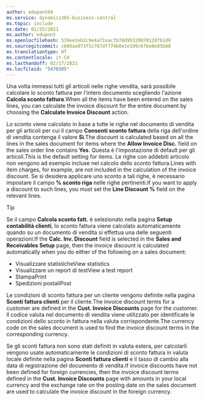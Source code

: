 ```yaml
---
author: edupont04
ms.service: dynamics365-business-central
ms.topic: include
ms.date: 01/25/2021
ms.author: edupont
ms.openlocfilehash: 539ee2eb2c9e4a71eacfb78d95320870128fb1d9
ms.sourcegitcommit: cb06aa973f5c767df774b0e1e199c6fbe0e85b88
ms.translationtype: HT
ms.contentlocale: it-CH
ms.lasthandoff: 02/17/2021
ms.locfileid: "5470305"
---
```

<span data-ttu-id="461ed-101">Una volta immessi tutti gli articoli nelle righe vendita, sarà possibile calcolare lo sconto fattura per l'intero documento scegliendo l'azione **Calcola sconto fattura**.</span><span class="sxs-lookup"><span data-stu-id="461ed-101">When all the items have been entered on the sales lines, you can calculate the invoice discount for the entire document by choosing the **Calculate Invoice Discount** action.</span></span>

<span data-ttu-id="461ed-102">Lo sconto viene calcolato in base a tutte le righe nel documento di vendita per gli articoli per cui il campo **Consenti sconto fattura** della riga dell'ordine di vendita contenga il valore **Sì**.</span><span class="sxs-lookup"><span data-stu-id="461ed-102">The discount is calculated based on all the lines in the sales document for items where the **Allow Invoice Disc.** field on the sales order line contains **Yes**.</span></span> <span data-ttu-id="461ed-103">Questa è l'impostazione di default per gli articoli.</span><span class="sxs-lookup"><span data-stu-id="461ed-103">This is the default setting for items.</span></span> <span data-ttu-id="461ed-104">Le righe con addebiti articolo non vengono ad esempio incluse nel calcolo dello sconto fattura.</span><span class="sxs-lookup"><span data-stu-id="461ed-104">Lines with item charges, for example, are not included in the calculation of the invoice discount.</span></span> <span data-ttu-id="461ed-105">Se si desidera applicare uno sconto a tali righe, è necessario impostare il campo **% sconto riga** nelle righe pertinenti.</span><span class="sxs-lookup"><span data-stu-id="461ed-105">If you want to apply a discount to such lines, you must set the **Line Discount %** field on the relevant lines.</span></span>  

> [!TIP]
> <span data-ttu-id="461ed-106">Se il campo **Calcola sconto fatt.** è selezionato nella pagina **Setup contabilità clienti**, lo sconto fattura viene calcolato automaticamente quando su un documento di vendita si effettua una delle seguenti operazioni:</span><span class="sxs-lookup"><span data-stu-id="461ed-106">If the **Calc. Inv. Discount** field is selected in the **Sales and Receivables Setup** page, then the invoice discount is calculated automatically when you do either of the following on a sales document:</span></span>
>
> * <span data-ttu-id="461ed-107">Visualizzare statistiche</span><span class="sxs-lookup"><span data-stu-id="461ed-107">View statistics</span></span>
> * <span data-ttu-id="461ed-108">Visualizzare un report di test</span><span class="sxs-lookup"><span data-stu-id="461ed-108">View a test report</span></span>
> * <span data-ttu-id="461ed-109">Stampa</span><span class="sxs-lookup"><span data-stu-id="461ed-109">Print</span></span>
> * <span data-ttu-id="461ed-110">Spedizioni postali</span><span class="sxs-lookup"><span data-stu-id="461ed-110">Post</span></span>

<span data-ttu-id="461ed-111">Le condizioni di sconto fattura per un cliente vengono definite nella pagina **Sconti fattura clienti** per il cliente.</span><span class="sxs-lookup"><span data-stu-id="461ed-111">The invoice discount terms for a customer are defined in the **Cust. Invoice Discounts** page for the customer.</span></span> <span data-ttu-id="461ed-112">Il codice valuta nel documento di vendita viene utilizzato per identificate le condizioni dello sconto in fattura nella valuta corrispondente.</span><span class="sxs-lookup"><span data-stu-id="461ed-112">The currency code on the sales document is used to find the invoice discount terms in the corresponding currency.</span></span>

<span data-ttu-id="461ed-113">Se gli sconti fattura non sono stati definiti in valuta estera, per calcolarli vengono usate automaticamente le condizioni di sconto fattura in valuta locale definite nella pagina **Sconti fattura clienti** e il tasso di cambio alla data di registrazione del documento di vendita.</span><span class="sxs-lookup"><span data-stu-id="461ed-113">If invoice discounts have not been defined for foreign currencies, then the invoice discount terms defined in the **Cust. Invoice Discounts** page with amounts in your local currency and the exchange rate on the posting date on the sales document are used to calculate the invoice discount in the foreign currency.</span></span>
